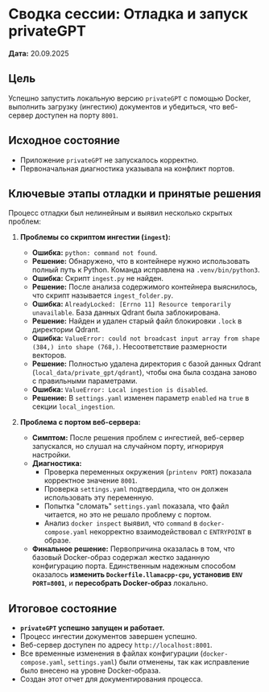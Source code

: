 # Сводка сессии: Отладка и запуск privateGPT

**Дата:** 20.09.2025

## Цель
Успешно запустить локальную версию `privateGPT` с помощью Docker, выполнить загрузку (ингестию) документов и убедиться, что веб-сервер доступен на порту `8001`.

## Исходное состояние
- Приложение `privateGPT` не запускалось корректно.
- Первоначальная диагностика указывала на конфликт портов.

## Ключевые этапы отладки и принятые решения

Процесс отладки был нелинейным и выявил несколько скрытых проблем:

1.  **Проблемы со скриптом ингестии (`ingest`):**
    *   **Ошибка:** `python: command not found`.
    *   **Решение:** Обнаружено, что в контейнере нужно использовать полный путь к Python. Команда исправлена на `.venv/bin/python3`.
    *   **Ошибка:** Скрипт `ingest.py` не найден.
    *   **Решение:** После анализа содержимого контейнера выяснилось, что скрипт называется `ingest_folder.py`.
    *   **Ошибка:** `AlreadyLocked: [Errno 11] Resource temporarily unavailable`. База данных Qdrant была заблокирована.
    *   **Решение:** Найден и удален старый файл блокировки `.lock` в директории Qdrant.
    *   **Ошибка:** `ValueError: could not broadcast input array from shape (384,) into shape (768,)`. Несоответствие размерности векторов.
    *   **Решение:** Полностью удалена директория с базой данных Qdrant (`local_data/private_gpt/qdrant`), чтобы она была создана заново с правильными параметрами.
    *   **Ошибка:** `ValueError: Local ingestion is disabled`.
    *   **Решение:** В `settings.yaml` изменен параметр `enabled` на `true` в секции `local_ingestion`.

2.  **Проблема с портом веб-сервера:**
    *   **Симптом:** После решения проблем с ингестией, веб-сервер запускался, но слушал на случайном порту, игнорируя настройки.
    *   **Диагностика:**
        *   Проверка переменных окружения (`printenv PORT`) показала корректное значение `8001`.
        *   Проверка `settings.yaml` подтвердила, что он должен использовать эту переменную.
        *   Попытка "сломать" `settings.yaml` показала, что файл читается, но это не решало проблему с портом.
        *   Анализ `docker inspect` выявил, что `command` в `docker-compose.yaml` некорректно взаимодействовал с `ENTRYPOINT` в образе.
    *   **Финальное решение:** Первопричина оказалась в том, что базовый Docker-образ содержал жестко заданную конфигурацию порта. Единственным надежным способом оказалось **изменить `Dockerfile.llamacpp-cpu`, установив `ENV PORT=8001`**, и **пересобрать Docker-образ** локально.

## Итоговое состояние
- **`privateGPT` успешно запущен и работает.**
- Процесс ингестии документов завершен успешно.
- Веб-сервер доступен по адресу `http://localhost:8001`.
- Все временные изменения в файлах конфигурации (`docker-compose.yaml`, `settings.yaml`) были отменены, так как исправление было внесено на уровне Docker-образа.
- Создан этот отчет для документирования процесса.
